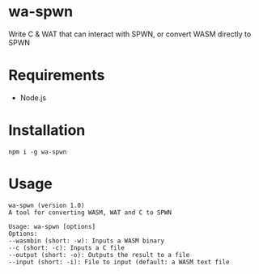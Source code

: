 # wa-spwn
Write C &amp; WAT that can interact with SPWN, or convert WASM directly to SPWN

# Requirements
- Node.js

# Installation
```
npm i -g wa-spwn
```

# Usage
```
wa-spwn (version 1.0) 
A tool for converting WASM, WAT and C to SPWN 

Usage: wa-spwn [options]
Options:
--wasmbin (short: -w): Inputs a WASM binary
--c (short: -c): Inputs a C file
--output (short: -o): Outputs the result to a file
--input (short: -i): File to input (default: a WASM text file
```
